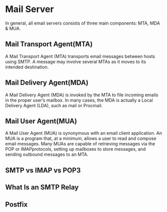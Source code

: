 # Mail Server

In general, all email servers consists of three main components: MTA, MDA & MUA.

## Mail Transport Agent(MTA)

A Mail Transport Agent (MTA) transports email messages between hosts using SMTP. A message may involve several MTAs as it moves to its intended destination.

## Mail Delivery Agent(MDA)

A Mail Delivery Agent (MDA) is invoked by the MTA to file incoming emails in the proper user’s mailbox. In many cases, the MDA is actually a Local Delivery Agent (LDA), such as mail or Procmail.

## Mail User Agent(MUA)

A Mail User Agent (MUA) is synonymous with an email client application. An MUA is a program that, at a minimum, allows a user to read and compose email messages. Many MUAs are capable of retrieving messages via the POP or IMAPprotocols, setting up mailboxes to store messages, and sending outbound messages to an MTA.

## SMTP vs IMAP vs POP3

## What Is an SMTP Relay

## Postfix
